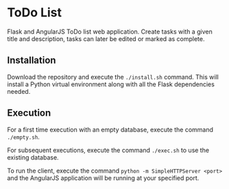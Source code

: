 # ToDo List
Flask and AngularJS ToDo list web application. Create tasks with a given title and description, tasks can later be edited or marked as complete.


## Installation
Download the repository and execute the `./install.sh` command. This will install a Python virtual environment along with all the Flask dependencies needed.

## Execution
For a first time execution with an empty database, execute the command `./empty.sh`.

For subsequent executions, execute the command `./exec.sh` to use the existing database.

To run the client, execute the command `python -m SimpleHTTPServer <port>` and the AngularJS application will be running at your specified port.
